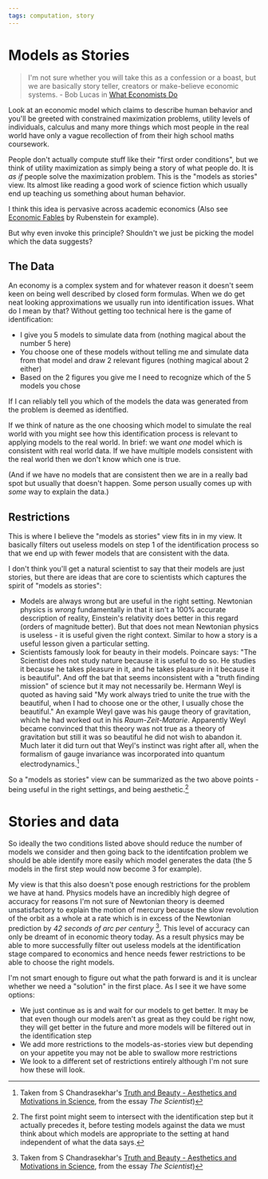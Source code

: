 ```yaml
---
tags: computation, story
---
```

# Models as Stories

> I'm not sure whether you will take this as a confession or a boast, but we are basically story teller, creators or make-believe economic systems. - Bob Lucas in [What Economists Do](http://home.uchicago.edu/~vlima/courses/econ203/fall01/Lucas_wedo.pdf)

Look at an economic model which claims to describe human behavior and you'll be greeted with constrained maximization problems, utility levels of individuals, calculus and many more things which most people in the real world have only a vague recollection of from their high school maths coursework.

People don't actually compute stuff like their "first order conditions", but we think of utility maximization as simply being a story of what people do. It is *as if* people solve the maximization problem. This is the "models as stories" view. Its almost like reading a good work of science fiction which usually end up teaching us something about human behavior.

I think this idea is pervasive across academic economics (Also see [Economic Fables]("https://archive.org/details/a5e6aa48-02ba-48e4-887f-1c100a532de8") by Rubenstein for example). 

But why even invoke this principle? Shouldn't we just be picking the model which the data suggests?

## The Data

An economy is a complex system and for whatever reason it doesn't seem keen on being well described by closed form formulas. When we do get neat looking approximations we usually run into identification issues. What do I mean by that? Without getting too technical here is the 
game of identification:

- I give you 5 models to simulate data from (nothing magical about the number 5 here)
- You choose one of these models without telling me and simulate data from that model and draw 2 relevant figures (nothing magical about 2 either)
- Based on the 2 figures you give me I need to recognize which of the 5 models you chose

If I can reliably tell you which of the models the data was generated from the problem is deemed as identified. 

If we think of nature as the one choosing which model to simulate the real world with you might see how this identification process is relevant to applying models to the real world. In brief: we want *one* model which is consistent with real world data. If we have multiple models consistent with the real world then we don't know which one is true.

(And if we have no models that are consistent then we are in a really bad spot but usually that doesn't happen. Some person usually comes up with *some* way to explain the data.)

## Restrictions

This is where I believe the "models as stories" view fits in in my view. It basically filters out useless models on step 1 of the identification process so that we end up with fewer models that are consistent with the data.

I don't think you'll get a natural scientist to say that their models are just stories, but there are ideas that are core to scientists which captures the spirit of "models as stories":
- Models are always wrong but are useful in the right setting. Newtonian physics is *wrong* fundamentally in that it isn't a 100% accurate description of reality, Einstein's relativity does better in this regard (orders of magnitude better). But that does not mean Newtonian physics is useless - it is useful given the right context. Similar to how a story is a useful lesson given a particular setting. 
- Scientists famously look for beauty in their models. Poincare says: "The Scientist does not study nature because it is useful to do so. He studies it because he takes pleasure in it, and he takes pleasure in it because it is beautiful". And off the bat that seems inconsistent with a "truth finding mission" of science but it may not necessarily be. Hermann Weyl is quoted as having said "My work always tried to unite the true with the beautiful, when I had to choose one or the other, I usually chose the beautiful." An example Weyl gave was his gauge theory of gravitation, which he had worked out in his *Raum-Zeit-Matarie*.  Apparently Weyl became convinced that this theory was not true as a theory of gravitation but still it was so beautiful he did not wish to abandon it. Much later it did turn out that Weyl's instinct was right after all, when the formalism of gauge invariance was incorporated into quantum electrodynamics.[^1]

So a "models as stories" view can be summarized as the two above points - being useful in the right settings, and being aesthetic.[^2]

[^2]: The first point might seem to intersect with the identification step but it actually precedes it, before testing models against the data we must think about which models are appropriate to the setting at hand  independent of what the data says.

# Stories and data

So ideally the two conditions listed above should reduce the number of models we consider and then going back to the identifcation problem we should be able identify more easily which model generates the data (the 5 models in the first step would now become 3 for example).

My view is that this also doesn't pose enough restrictions for the problem we have at hand.
Physics models have an incredibly high degree of accuracy for reasons I'm not sure of Newtonian theory is deemed unsatisfactory to explain the motion of mercury because the slow revolution of the orbit as a whole at a rate which is in excess of the Newtonian prediction by *42 seconds of arc per century* [^1]. This level of accuracy can only be dreamt of in economic theory today. As a result physics may be able to more successfully filter out useless models at the identification stage compared to economics and hence needs fewer restrictions to be able to choose the right models. 

[^1]: Taken from S Chandrasekhar's [Truth and Beauty - Aesthetics and Motivations in Science]("https://press.uchicago.edu/ucp/books/book/chicago/T/bo4432943.html"), from the essay *The Scientist*)

I'm not smart enough to figure out what the path forward is and it is unclear whether we need a "solution" in the first place. As I see it we have some options:

- We just continue as is and wait for our models to get better. It may be that even though our models aren't as great as they could be right now, they will get better in the future and more models will be filtered out in the identification step
- We add more restrictions to the models-as-stories view but depending on your appetite you may not be able to swallow more restrictions
- We look to a different set of restrictions entirely although I'm not sure how these will look.